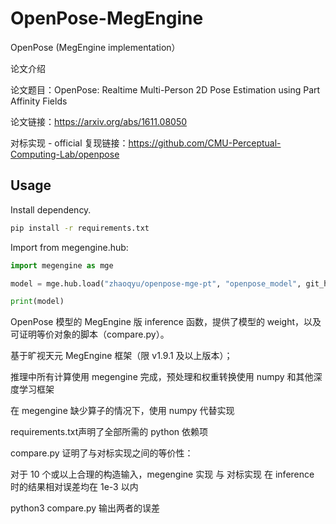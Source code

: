 
# OpenPose-MegEngine
OpenPose (MegEngine implementation）

论文介绍

论文题目：OpenPose: Realtime Multi-Person 2D Pose Estimation using Part Affinity Fields

论文链接：https://arxiv.org/abs/1611.08050

对标实现 - official 复现链接：https://github.com/CMU-Perceptual-Computing-Lab/openpose

## Usage

Install dependency.

```bash
pip install -r requirements.txt
```

Import from megengine.hub:



```python
import megengine as mge

model = mge.hub.load("zhaoqyu/openpose-mge-pt", "openpose_model", git_host='github.com', use_cache=False, pretrained=True)

print(model)
```



OpenPose 模型的 MegEngine 版 inference 函数，提供了模型的 weight，以及可证明等价对象的脚本（compare.py）。

基于旷视天元 MegEngine 框架（限 v1.9.1 及以上版本）；

推理中所有计算使用 megengine 完成，预处理和权重转换使用 numpy 和其他深度学习框架

在 megengine 缺少算子的情况下，使用 numpy 代替实现

requirements.txt声明了全部所需的 python 依赖项

compare.py 证明了与对标实现之间的等价性：

对于 10 个或以上合理的构造输入，megengine 实现 与 对标实现 在 inference 时的结果相对误差均在 1e-3 以内

python3 compare.py 输出两者的误差

